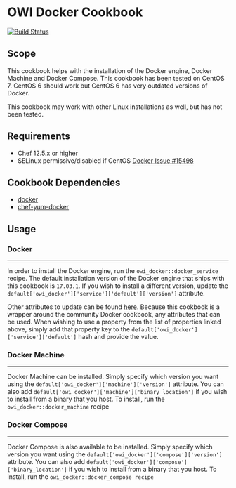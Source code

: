 # OWI Docker Cookbook

[![Build Status](https://travis-ci.org/USGS-CIDA/chef-cookbook-owi-docker.svg?branch=master)](https://travis-ci.org/USGS-CIDA/chef-cookbook-owi-docker)

## Scope

This cookbook helps with the installation of the Docker engine, Docker Machine and
Docker Compose. This cookbook has been tested on CentOS 7. CentOS 6 should work but
CentOS 6 has very outdated versions of Docker.

This cookbook may work with other Linux installations as well, but has not been
tested.

## Requirements

- Chef 12.5.x or higher
- SELinux permissive/disabled if CentOS [Docker Issue #15498](https://github.com/docker/docker/issues/15498)

## Cookbook Dependencies

- [docker](https://supermarket.chef.io/cookbooks/docker)
- [chef-yum-docker](https://supermarket.chef.io/cookbooks/chef-yum-docker)

## Usage

### Docker
---

In order to install the Docker engine, run the `owi_docker::docker_service` recipe.
The default installation version of the Docker engine that ships with this cookbook
is `17.03.1`. If you wish to install a different version, update the
`default['owi_docker']['service']['default']['version']` attribute.

Other attributes to update can be found [here](https://github.com/chef-cookbooks/docker#properties-4).
Because this cookbook is a wrapper around the community Docker cookbook, any attributes
that can be used. When wishing to use a property from the list of properties linked above,
simply add that property key to the `default['owi_docker']['service']['default']` hash
and provide the value.

### Docker Machine
---

Docker Machine can be installed. Simply specify which version you
want using the `default['owi_docker']['machine']['version']` attribute. You can also
add `default['owi_docker']['machine']['binary_location']` if you wish to install from
a binary that you host. To install, run the `owi_docker::docker_machine` recipe

### Docker Compose
---

Docker Compose is also available to be installed. Simply specify which version you
want using the `default['owi_docker']['compose']['version']` attribute. You can also
add `default['owi_docker']['compose']['binary_location']` if you wish to install from
a binary that you host. To install, run the `owi_docker::docker_compose recipe`
